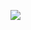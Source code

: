 
<!---
OhWonJu/OhWonJu is a ✨ special ✨ repository because its `README.md` (this file) appears on your GitHub profile.
You can click the Preview link to take a look at your changes.
--->

<a href="https://api.accredible.com/v1/frontend/credential_website_embed_image/badge/37250940" target="_blank"><img src="https://img.shields.io/badge/Tensorflow-#FD8427?style=flat-square&logo=Tensorflow&logoColor=white"/></a>
